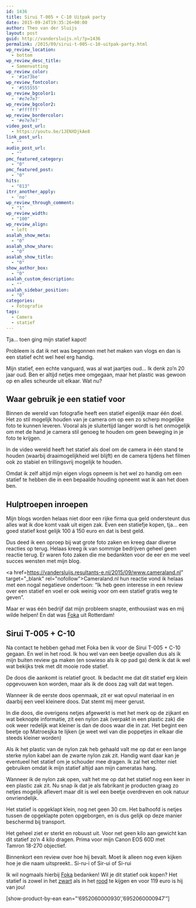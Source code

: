 ```yaml
---
id: 1436
title: Sirui T-005 + C-10 Uitpak party
date: 2015-09-24T19:35:26+00:00
author: Theo van der Sluijs
layout: post
guid: http://vandersluijs.nl/?p=1436
permalink: /2015/09/sirui-t-005-c-10-uitpak-party.html
wp_review_location:
  - bottom
wp_review_desc_title:
  - Samenvatting
wp_review_color:
  - '#1e73be'
wp_review_fontcolor:
  - '#555555'
wp_review_bgcolor1:
  - '#e7e7e7'
wp_review_bgcolor2:
  - '#ffffff'
wp_review_bordercolor:
  - '#e7e7e7'
video_post_url:
  - https://youtu.be/1JENXDjkAe8
link_post_url:
  - ""
audio_post_url:
  - ""
pmc_featured_category:
  - "0"
pmc_featured_post:
  - "0"
hits:
  - "813"
itrr_another_apply:
  - 'no'
wp_review_through_comment:
  - "1"
wp_review_width:
  - "100"
wp_review_align:
  - left
asalah_show_meta:
  - "0"
asalah_show_share:
  - "0"
asalah_show_title:
  - "0"
show_author_box:
  - "0"
asalah_custom_description:
  - ""
asalah_sidebar_position:
  - "0"
categories:
  - Fotografie
tags:
  - Camera
  - statief
---
```

Tja&#8230; toen ging mijn statief kapot!

Probleem is dat ik net was begonnen met het maken van vlogs en dan is een statief echt wel heel erg handig.

Mijn statief, een echte vanguard, was al wat jaartjes oud&#8230; Ik denk zo&#8217;n 20 jaar oud. Ben er altijd netjes mee omgegaan, maar het plastic was gewoon op en alles scheurde uit elkaar. Wat nu?<!--more-->


  


## Waar gebruik je een statief voor

Binnen de wereld van fotografie heeft een statief eigenlijk maar één doel. Het zo stil mogelijk houden van je camera om op een zo scherp mogelijke foto te kunnen leveren. Vooral als je sluitertijd langer wordt is het onmogelijk om met de hand je camera stil genoeg te houden om geen beweging in je foto te krijgen.

In de video wereld heeft het statief als doel om de camera in één stand te houden (waarbij draaimogelijkheid wel blijft) en de camera tijdens het filmen ook zo stabiel en trillingsvrij mogelijk te houden.

Omdat ik zelf altijd mijn eigen vlogs opneem is het wel zo handig om een statief te hebben die in een bepaalde houding opneemt wat ik aan het doen ben.

## Hulptroepen inroepen

Mijn blogs worden helaas niet door een rijke firma qua geld ondersteunt dus alles wat ik doe komt vaak uit eigen zak. Even een statiefje kopen, tja&#8230; een goed statief kost gelijk 100 á 150 euro en dat is best geld.

Dus deed ik een oproep bij wat grote foto zaken en kreeg daar diverse reacties op terug. Helaas kreeg ik van sommige bedrijven geheel geen reactie terug. Er waren foto zaken die me bedankten voor de eer en me veel succes wensten met mijn blog.

<a href=https://vandersluijs.resultants-e.nl/2015/09/www.cameraland.nl" target="_blank" rel="nofollow">Cameraland.nl</a> hun reactie vond ik helaas met een nogal negatieve ondertoon: &#8220;Ik heb geen interesse in een review over een statief en voel er ook weinig voor om een statief gratis weg te geven&#8221;.

Maar er was één bedrijf dat mijn probleem snapte, enthousiast was en mij wilde helpen! En dat was <a href="https://www.vandersluijs.nl/endorses/foka" target="_blank">Foka</a> uit Rotterdam!

## Sirui T-005 + C-10

Na contact te hebben gehad met Foka ben ik voor de Sirui T-005 + C-10 gegaan. En wel in het rood. Ik hou wel van een beetje opvallen dus als ik mijn buiten review ga maken (en sowieso als ik op pad ga) denk ik dat ik wel wat bekijks trek met dit mooie rode statief.

De doos die aankomt is relatief groot. Ik bedacht me dat dit statief erg klein opgevouwen kon worden, maar als ik de doos zag valt dat wat tegen.

Wanneer ik de eerste doos openmaak, zit er wat opvul materiaal in en daarbij een veel kleinere doos. Dat stemt mij meer gerust.

In die doos, die overigens netjes afgewerkt is met het merk op de zijkant en wat beknopte informatie, zit een nylon zak (verpakt in een plastic zak) die ook weer redelijk wat kleiner is dan de doos waar die in zat. Het begint een beetje op Matroesjka te lijken (je weet wel van die poppetjes in elkaar die steeds kleiner worden)

Als ik het plastic van de nylon zak heb gehaald valt me op dat er een lange sterke nylon kabel aan de zwarte nylon zak zit. Handig want daar kan je eventueel het statief om je schouder mee dragen. Ik zal het echter niet gebruiken omdat ik mijn statief altijd aan mijn cameratas hang.

Wanneer ik de nylon zak open, valt het me op dat het statief nog een keer in een plastic zak zit. Nu snap ik dat je als fabrikant je producten graag zo netjes mogelijk aflevert maar dit is wel een beetje overdreven en ook natuur onvriendelijk.

Het statief is opgeklapt klein, nog net geen 30 cm. Het balhoofd is netjes tussen de opgeklapte poten opgeborgen, en is dus gelijk op deze manier beschermd bij transport.

Het geheel ziet er sterkt en robuust uit. Voor net geen kilo aan gewicht kan dit statief zo&#8217;n 4 kilo dragen. Prima voor mijn Canon EOS 60D met Tamron 18-270 objectief.

Binnenkort een review over hoe hij bevalt. Moet ik alleen nog even kijken hoe je die naam uitspreekt.. Si-ru-i of Sir-ui of Si-rui

Ik wil nogmaals hierbij <a href="https://www.vandersluijs.nl/endorses/foka" target="_blank">Foka</a> bedanken! Wil je dit statief ook kopen? Het statief is zowel in het [zwart](https://www.vandersluijs.nl/endorses/siriu-zwart) als in het [rood](https://www.vandersluijs.nl/endorses/camera-nu) te kijgen en voor 119 euro is hij van jou!

[show-product-by-ean ean=&#8221;&#8216;6952060000930&#8217;,&#8217;6952060000947&#8242;&#8221;]